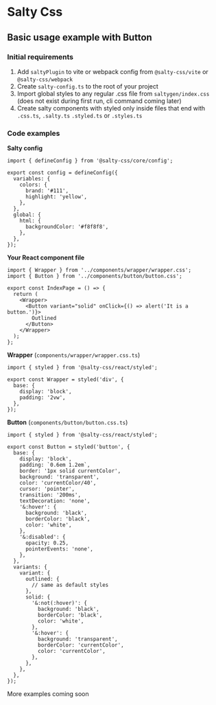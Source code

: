 # Salty Css

## Basic usage example with Button

### Initial requirements

1. Add `saltyPlugin` to vite or webpack config from `@salty-css/vite` or `@salty-css/webpack`
2. Create `salty-config.ts` to the root of your project
3. Import global styles to any regular .css file from `saltygen/index.css` (does not exist during first run, cli command coming later)
4. Create salty components with styled only inside files that end with `.css.ts`, `.salty.ts` `.styled.ts` or `.styles.ts`

### Code examples

**Salty config**

```tsx
import { defineConfig } from '@salty-css/core/config';

export const config = defineConfig({
  variables: {
    colors: {
      brand: '#111',
      highlight: 'yellow',
    },
  },
  global: {
    html: {
      backgroundColor: '#f8f8f8',
    },
  },
});
```

**Your React component file**

```tsx
import { Wrapper } from '../components/wrapper/wrapper.css';
import { Button } from '../components/button/button.css';

export const IndexPage = () => {
  return (
    <Wrapper>
      <Button variant="solid" onClick={() => alert('It is a button.')}>
        Outlined
      </Button>
    </Wrapper>
  );
};
```

**Wrapper** (`components/wrapper/wrapper.css.ts`)

```tsx
import { styled } from '@salty-css/react/styled';

export const Wrapper = styled('div', {
  base: {
    display: 'block',
    padding: '2vw',
  },
});
```

**Button** (`components/button/button.css.ts`)

```tsx
import { styled } from '@salty-css/react/styled';

export const Button = styled('button', {
  base: {
    display: 'block',
    padding: `0.6em 1.2em`,
    border: '1px solid currentColor',
    background: 'transparent',
    color: 'currentColor/40',
    cursor: 'pointer',
    transition: '200ms',
    textDecoration: 'none',
    '&:hover': {
      background: 'black',
      borderColor: 'black',
      color: 'white',
    },
    '&:disabled': {
      opacity: 0.25,
      pointerEvents: 'none',
    },
  },
  variants: {
    variant: {
      outlined: {
        // same as default styles
      },
      solid: {
        '&:not(:hover)': {
          background: 'black',
          borderColor: 'black',
          color: 'white',
        },
        '&:hover': {
          background: 'transparent',
          borderColor: 'currentColor',
          color: 'currentColor',
        },
      },
    },
  },
});
```

More examples coming soon
